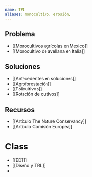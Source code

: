 ```yaml
---
name: TPI
aliases: monocultivo, erosión, 
---
```

## Problema
- [[Monocultivos agrícolas en Mexico]]
- [[Monocultivo de avellana en Italia]]
## Soluciones
- [[Antecedentes en soluciones]]
- [[Agroforestación]]
- [[Policultivos]]
- [[Rotación de cultivos]]
## Recursos
- [[Artículo The Nature Conservancy]]
- [[Artículo Comisión Europea]]

# Class
- [[EDT]]
- [[Diseño y TRL]]
- 